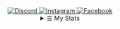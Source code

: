<div align="center">  
  <a href="https://discord.com/users/624934495581372426">
    <img src="https://img.shields.io/badge/-Discord-7289da?style=for-the-badge&logo=Discord&logoColor=white" alt="Discord" />
  <a>
  <a href="https://instagram.com/_ryuuwiz">
    <img src="https://img.shields.io/badge/-Instagram-e4405f?style=for-the-badge&logo=instagram&logoColor=white" alt="Instagram" />
  </a>
  <a href="https://facebook.com/ryuuwiz">
    <img src="https://img.shields.io/badge/-Facebook-1877f2?style=for-the-badge&logo=facebook&logoColor=white" alt="Facebook" />
  </a>

<details>
	<summary>&#9776; My Stats </summary>
	<br>
	<a href="https://github.com/anuraghazra/github-readme-stats">
		<img align="center" src="https://github-readme-stats.vercel.app/api?username=ryuuwiz&show_icons=true&theme=react"/>
	</a>
	<a href="https://github.com/anuraghazra/github-readme-stats">
		<img align="center" src="https://github-readme-stats.vercel.app/api/top-langs/?username=ryuuwiz&layout=compact&theme=react" />
	</a>
</details>
		
</div>
